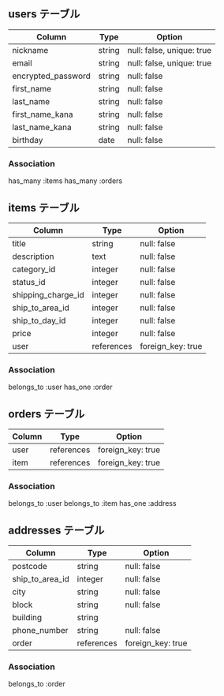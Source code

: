 ## users テーブル

| Column             | Type   | Option                    |
| ------------------ | ------ | ------------------------- |
| nickname           | string | null: false, unique: true |
| email              | string | null: false, unique: true |
| encrypted_password | string | null: false               |
| first_name         | string | null: false               |
| last_name          | string | null: false               |
| first_name_kana    | string | null: false               |
| last_name_kana     | string | null: false               |
| birthday           | date   | null: false               |

### Association
has_many :items
has_many :orders

## items テーブル

| Column             | Type       | Option            |
| ------------------ | ---------- | ----------------- |
| title              | string     | null: false       |
| description        | text       | null: false       |
| category_id        | integer    | null: false       |
| status_id          | integer    | null: false       |
| shipping_charge_id | integer    | null: false       |
| ship_to_area_id    | integer    | null: false       |
| ship_to_day_id     | integer    | null: false       |
| price              | integer    | null: false       |
| user               | references | foreign_key: true |

### Association
belongs_to :user
has_one :order


## orders テーブル

| Column | Type       | Option            |
| ------ | ---------- | ----------------- |
| user   | references | foreign_key: true |
| item   | references | foreign_key: true |

### Association
belongs_to :user
belongs_to :item
has_one :address

## addresses テーブル

| Column          | Type       | Option            |
| --------------- | ---------- | ----------------- |
| postcode        | string     | null: false       |
| ship_to_area_id | integer    | null: false       |
| city            | string     | null: false       |
| block           | string     | null: false       |
| building        | string     |                   |
| phone_number    | string     | null: false       |
| order           | references | foreign_key: true |


### Association
belongs_to :order